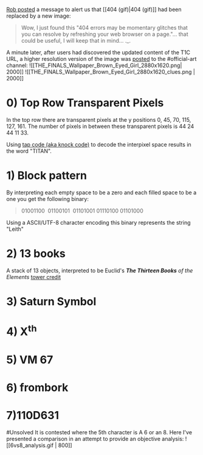[Rob posted](https://discord.com/channels/1008696016318513243/1011929497139953744/1043565169315434537) a message to alert us that [[404 (gif)|404 (gif)]] had been replaced by a new image:
> Wow, I just found this "404 errors may be momentary glitches that you can resolve by refreshing your web browser on a page."... that could be useful, I will keep that in mind... .\_.

A minute later, after users had discovered the updated content of the T1C URL, a higher resolution version of the image was [posted](https://discord.com/channels/1008696016318513243/1031539174743998526/1043565435980873778) to the \#official-art channel:
![[THE_FINALS_Wallpaper_Brown_Eyed_Girl_2880x1620.png| 2000]]
![[THE_FINALS_Wallpaper_Brown_Eyed_Girl_2880x1620_clues.png | 2000]]

# 0) Top Row Transparent Pixels
In the top row there are transparent pixels at the y positions 0, 45, 70, 115, 127, 161.
The number of pixels in between these transparent pixels is 44 24 44 11 33.

Using [tap code (aka knock code)](https://en.wikipedia.org/wiki/Tap_code) to decode the interpixel space results in the word "TITAN".

# 1) Block pattern
By interpreting each empty space to be a zero and each filled space to be a one you get the following binary:
> 01001100  01100101  01101001 01110100  01101000

Using a ASCII/UTF-8 character encoding this binary represents the string "Leith"

# 2) 13 books
A stack of 13 objects, interpreted to be Euclid's ***The Thirteen Books** of the Elements*
[tower credit](https://discord.com/channels/1008696016318513243/1011929497139953744/1043624701940994048)

# 3) Saturn Symbol

# 4) X<sup>th</sup>

# 5)  VM 67

# 6) frombork

# 7)110D631
#Unsolved 
It is contested where the 5th character is A 6 or an 8. Here I've presented a comparison in an attempt to provide an objective analysis:
![[6vs8_analysis.gif | 800]]